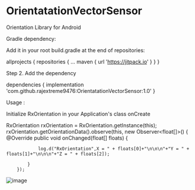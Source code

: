 # OrientatationVectorSensor

Orientation Library for Android

Gradle dependency:

Add it in your root build.gradle at the end of repositories:

allprojects {
		repositories {
			...
			maven { url 'https://jitpack.io' }
		}
	}
  
  Step 2. Add the dependency

dependencies 
  {
	        implementation 'com.github.rajextreme9476:OrientatationVectorSensor:1.0'
	}



Usage : 

 Initialize RxOrientation in your Application's class onCreate

 RxOrientation rxOrientation = RxOrientation.getInstance(this);
        rxOrientation.getOrientationData().observe(this, new Observer<float[]>() {
            @Override
            public void onChanged(float[] floats) {

                log.d("RxOrientation",X = " + floats[0]+"\n\n\n"+"Y = " + floats[1]+"\n\n\n"+"Z = " + floats[2]);

            }
        });


![image](https://firebasestorage.googleapis.com/v0/b/rx0353.appspot.com/o/Screenshot_20210523-225938.jpg?alt=media&token=463d1f45-7ee8-4ad1-95e6-6335b1b59e8e)
